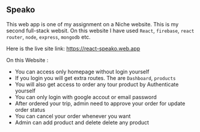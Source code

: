 ## Speako

This web app is one of my assignment on a Niche website. This is my second full-stack websit. On this website I have used `React`, `firebase`, `react router`, `node`, `express`, `mongodb` etc.

Here is the live site link: https://react-speako.web.app

On this Website :

-   You can access only homepage without login yourself
-   If you login you will get extra routes. The are `Dashboard`, `products`
-   You will also get access to order any tour product by Authenticate yourself
-   You can only login with google accout or email password
-   After ordered your trip, admin need to approve your order for update order status
-   You can cancel your order whenever you want
-   Admin can add product and delete delete any product
